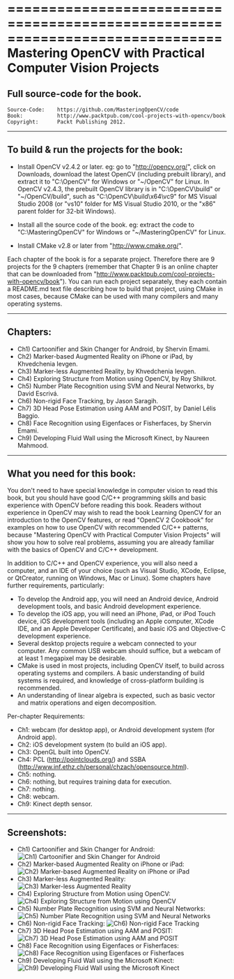 ==============================================================================
Mastering OpenCV with Practical Computer Vision Projects
==============================================================================
Full source-code for the book.
--------------------------------------------------------------------------------

    Source-Code:    https://github.com/MasteringOpenCV/code
    Book:           http://www.packtpub.com/cool-projects-with-opencv/book
    Copyright:      Packt Publishing 2012.


--------------------------------------------------------------------------------
To build & run the projects for the book:
--------------------------------------------------------------------------------
- Install OpenCV v2.4.2 or later. eg: go to "http://opencv.org/", click on
  Downloads, download the latest OpenCV (including prebuilt library), and extract
  it to "C:\OpenCV" for Windows or "~/OpenCV" for Linux. In OpenCV v2.4.3, the
  prebuilt OpenCV library is in "C:\OpenCV\build" or "~/OpenCV/build", such as
  "C:\OpenCV\build\x64\vc9" for MS Visual Studio 2008 (or "vs10" folder for MS 
  Visual Studio 2010, or the "x86" parent folder for 32-bit Windows).

- Install all the source code of the book. eg: extract the code to
  "C:\MasteringOpenCV" for Windows or "~/MasteringOpenCV" for Linux.
  
- Install CMake v2.8 or later from "http://www.cmake.org/".

Each chapter of the book is for a separate project. Therefore there are 9
projects for the 9 chapters (remember that Chapter 9 is an online chapter that
can be downloaded from "http://www.packtpub.com/cool-projects-with-opencv/book").
You can run each project separately, they each contain a README.md text file
describing how to build that project, using CMake in most cases, because CMake
can be used with many compilers and many operating systems.


--------------------------------------------------------------------------------
Chapters:
--------------------------------------------------------------------------------
- Ch1) Cartoonifier and Skin Changer for Android, by Shervin Emami.
- Ch2) Marker-based Augmented Reality on iPhone or iPad, by Khvedchenia Ievgen.
- Ch3) Marker-less Augmented Reality, by Khvedchenia Ievgen.
- Ch4) Exploring Structure from Motion using OpenCV, by Roy Shilkrot.
- Ch5) Number Plate Recognition using SVM and Neural Networks, by David Escrivá.
- Ch6) Non-rigid Face Tracking, by Jason Saragih.
- Ch7) 3D Head Pose Estimation using AAM and POSIT, by Daniel Lélis Baggio.
- Ch8) Face Recognition using Eigenfaces or Fisherfaces, by Shervin Emami.
- Ch9) Developing Fluid Wall using the Microsoft Kinect, by Naureen Mahmood.


--------------------------------------------------------------------------------
What you need for this book:
--------------------------------------------------------------------------------
You don't need to have special knowledge in computer vision to read this book,
but you should have good C/C++ programming skills and basic experience with
OpenCV before reading this book. Readers without experience in OpenCV may wish to
read the book Learning OpenCV for an introduction to the OpenCV features, or read
"OpenCV 2 Cookbook" for examples on how to use OpenCV with recommended C/C++
patterns, because "Mastering OpenCV with Practical Computer Vision Projects" will
show you how to solve real problems, assuming you are already familiar with the
basics of OpenCV and C/C++ development.

In addition to C/C++ and OpenCV experience, you will also need a computer, and an
IDE of your choice (such as Visual Studio, XCode, Eclipse, or QtCreator, running
on Windows, Mac or Linux). Some chapters have further requirements, particularly:

- To develop the Android app, you will need an Android device, Android
  development tools, and basic Android development experience.
- To develop the iOS app, you will need an iPhone, iPad, or iPod Touch device,
  iOS development tools (including an Apple computer, XCode IDE, and an Apple
  Developer Certificate), and basic iOS and Objective-C development experience.
- Several desktop projects require a webcam connected to your computer. Any
  common USB webcam should suffice, but a webcam of at least 1 megapixel may be
  desirable.
- CMake is used in most projects, including OpenCV itself, to build across
  operating systems and compilers. A basic understanding of build systems is
  required, and knowledge of cross-platform building is recommended.
- An understanding of linear algebra is expected, such as basic vector and matrix
  operations and eigen decomposition.

Per-chapter Requirements:
- Ch1: webcam (for desktop app), or Android development system (for Android app).
- Ch2: iOS development system (to build an iOS app).
- Ch3: OpenGL built into OpenCV.
- Ch4: PCL (http://pointclouds.org/) and SSBA (http://www.inf.ethz.ch/personal/chzach/opensource.html).
- Ch5: nothing.
- Ch6: nothing, but requires training data for execution.
- Ch7: nothing.
- Ch8: webcam.
- Ch9: Kinect depth sensor.


--------------------------------------------------------------------------------
Screenshots:
--------------------------------------------------------------------------------
- Ch1) Cartoonifier and Skin Changer for Android:
![Ch1) Cartoonifier and Skin Changer for Android](https://raw.github.com/MasteringOpenCV/code/master/Chapter1_AndroidCartoonifier/screenshot.png)
- Ch2) Marker-based Augmented Reality on iPhone or iPad:
![Ch2) Marker-based Augmented Reality on iPhone or iPad](https://raw.github.com/MasteringOpenCV/code/master/Chapter2_iPhoneAR/screenshot.png)
- Ch3) Marker-less Augmented Reality:
![Ch3) Marker-less Augmented Reality](https://raw.github.com/MasteringOpenCV/code/master/Chapter3_MarkerlessAR/screenshot.png)
- Ch4) Exploring Structure from Motion using OpenCV:
![Ch4) Exploring Structure from Motion using OpenCV](https://raw.github.com/MasteringOpenCV/code/master/Chapter4_StructureFromMotion/screenshot.png)
- Ch5) Number Plate Recognition using SVM and Neural Networks:
![Ch5) Number Plate Recognition using SVM and Neural Networks](https://raw.github.com/MasteringOpenCV/code/master/Chapter5_NumberPlateRecognition/screenshot.png)
- Ch6) Non-rigid Face Tracking:
![Ch6) Non-rigid Face Tracking](https://raw.github.com/MasteringOpenCV/code/master/Chapter6_NonRigidFaceTracking/screenshot.png)
- Ch7) 3D Head Pose Estimation using AAM and POSIT:
![Ch7) 3D Head Pose Estimation using AAM and POSIT](https://raw.github.com/MasteringOpenCV/code/master/Chapter7_HeadPoseEstimation/screenshot.png)
- Ch8) Face Recognition using Eigenfaces or Fisherfaces:
![Ch8) Face Recognition using Eigenfaces or Fisherfaces](https://raw.github.com/MasteringOpenCV/code/master/Chapter8_FaceRecognition/screenshot.png)
- Ch9) Developing Fluid Wall using the Microsoft Kinect:
![Ch9) Developing Fluid Wall using the Microsoft Kinect](https://raw.github.com/MasteringOpenCV/code/master/Chapter9_FluidInteractionUsingKinect/screenshot.png)


